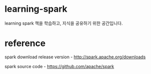 # learning-spark
learning spark 책을 학습하고, 지식을 공유하기 위한 공간입니다.

# reference
spark download release version - http://spark.apache.org/downloads

spark source code - https://github.com/apache/spark
